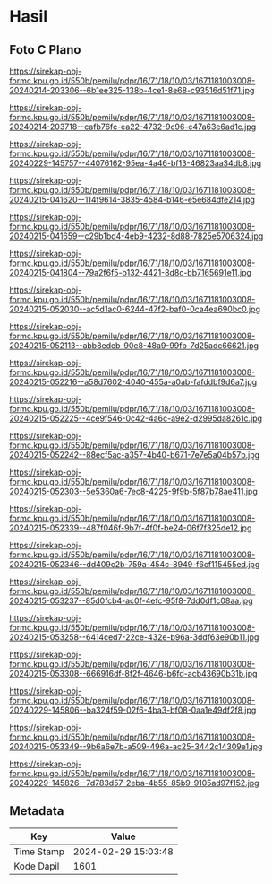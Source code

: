 # Hasil

## Foto C Plano

https://sirekap-obj-formc.kpu.go.id/550b/pemilu/pdpr/16/71/18/10/03/1671181003008-20240214-203306--6b1ee325-138b-4ce1-8e68-c93516d51f71.jpg

https://sirekap-obj-formc.kpu.go.id/550b/pemilu/pdpr/16/71/18/10/03/1671181003008-20240214-203718--cafb76fc-ea22-4732-9c96-c47a63e6ad1c.jpg

https://sirekap-obj-formc.kpu.go.id/550b/pemilu/pdpr/16/71/18/10/03/1671181003008-20240229-145757--44076162-95ea-4a46-bf13-46823aa34db8.jpg

https://sirekap-obj-formc.kpu.go.id/550b/pemilu/pdpr/16/71/18/10/03/1671181003008-20240215-041620--114f9614-3835-4584-b146-e5e684dfe214.jpg

https://sirekap-obj-formc.kpu.go.id/550b/pemilu/pdpr/16/71/18/10/03/1671181003008-20240215-041659--c29b1bd4-4eb9-4232-8d88-7825e5706324.jpg

https://sirekap-obj-formc.kpu.go.id/550b/pemilu/pdpr/16/71/18/10/03/1671181003008-20240215-041804--79a2f6f5-b132-4421-8d8c-bb7165691e11.jpg

https://sirekap-obj-formc.kpu.go.id/550b/pemilu/pdpr/16/71/18/10/03/1671181003008-20240215-052030--ac5d1ac0-6244-47f2-baf0-0ca4ea690bc0.jpg

https://sirekap-obj-formc.kpu.go.id/550b/pemilu/pdpr/16/71/18/10/03/1671181003008-20240215-052113--abb8edeb-90e8-48a9-99fb-7d25adc66621.jpg

https://sirekap-obj-formc.kpu.go.id/550b/pemilu/pdpr/16/71/18/10/03/1671181003008-20240215-052216--a58d7602-4040-455a-a0ab-fafddbf9d6a7.jpg

https://sirekap-obj-formc.kpu.go.id/550b/pemilu/pdpr/16/71/18/10/03/1671181003008-20240215-052225--4ce9f546-0c42-4a6c-a9e2-d2995da8261c.jpg

https://sirekap-obj-formc.kpu.go.id/550b/pemilu/pdpr/16/71/18/10/03/1671181003008-20240215-052242--88ecf5ac-a357-4b40-b671-7e7e5a04b57b.jpg

https://sirekap-obj-formc.kpu.go.id/550b/pemilu/pdpr/16/71/18/10/03/1671181003008-20240215-052303--5e5360a6-7ec8-4225-9f9b-5f87b78ae411.jpg

https://sirekap-obj-formc.kpu.go.id/550b/pemilu/pdpr/16/71/18/10/03/1671181003008-20240215-052339--487f046f-9b7f-4f0f-be24-06f7f325de12.jpg

https://sirekap-obj-formc.kpu.go.id/550b/pemilu/pdpr/16/71/18/10/03/1671181003008-20240215-052346--dd409c2b-759a-454c-8949-f6cf115455ed.jpg

https://sirekap-obj-formc.kpu.go.id/550b/pemilu/pdpr/16/71/18/10/03/1671181003008-20240215-053237--85d0fcb4-ac0f-4efc-95f8-7dd0df1c08aa.jpg

https://sirekap-obj-formc.kpu.go.id/550b/pemilu/pdpr/16/71/18/10/03/1671181003008-20240215-053258--6414ced7-22ce-432e-b96a-3ddf63e90b11.jpg

https://sirekap-obj-formc.kpu.go.id/550b/pemilu/pdpr/16/71/18/10/03/1671181003008-20240215-053308--666916df-8f2f-4646-b6fd-acb43690b31b.jpg

https://sirekap-obj-formc.kpu.go.id/550b/pemilu/pdpr/16/71/18/10/03/1671181003008-20240229-145806--ba324f59-02f6-4ba3-bf08-0aa1e49df2f8.jpg

https://sirekap-obj-formc.kpu.go.id/550b/pemilu/pdpr/16/71/18/10/03/1671181003008-20240215-053349--9b6a6e7b-a509-496a-ac25-3442c14309e1.jpg

https://sirekap-obj-formc.kpu.go.id/550b/pemilu/pdpr/16/71/18/10/03/1671181003008-20240229-145826--7d783d57-2eba-4b55-85b9-9105ad97f152.jpg


## Metadata

| Key        | Value               |
| ---------- | ------------------- |
| Time Stamp | 2024-02-29 15:03:48 |
| Kode Dapil | 1601                |




